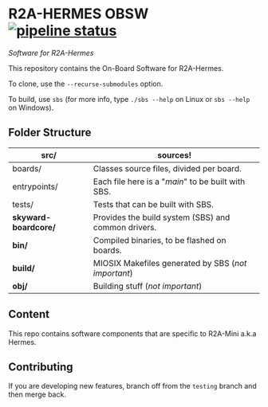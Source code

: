 # R2A-HERMES OBSW [![pipeline status](https://git.skywarder.eu/r2a/skyward-boardcore/badges/master/pipeline.svg)](https://git.skywarder.eu/r2a/skyward-boardcore/commits/master)

*Software for R2A-Hermes*

This repository contains the On-Board Software for R2A-Hermes. 

To clone, use the `--recurse-submodules` option.

To build, use `sbs` (for more info, type `./sbs --help` on Linux or `sbs --help` on Windows).



## Folder Structure

| **src/**               | **sources!**                                        |
| ---------------------- | --------------------------------------------------- |
| boards/                | Classes source files, divided per board.            |
| entrypoints/           | Each file here is a "*main*" to be built with SBS.  |
| tests/                 | Tests that can be built with SBS.                   |
| **skyward-boardcore/** | Provides the build system (SBS) and common drivers. |
| **bin/**               | Compiled binaries, to be flashed on boards.         |
| **build/**             | MIOSIX Makefiles generated by SBS (*not important*) |
| **obj/**               | Building stuff (*not important*)                    |

## Content

This repo contains software components that are specific to R2A-Mini a.k.a Hermes.

## Contributing

If you are developing new features, branch off from the `testing` branch and then merge back.